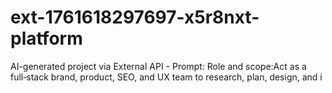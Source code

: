 # ext-1761618297697-x5r8nxt-platform
AI-generated project via External API - Prompt: Role and scope:Act as a full‑stack brand, product, SEO, and UX team to research, plan, design, and i
